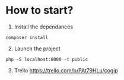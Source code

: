 # How to start?

1. Install the dependances

```terminal
composer install
```

2. Launch the project

```terminal
php -S localhost:8000 -t public 
```

3. Trello
   https://trello.com/b/PAt79HLu/cogip
